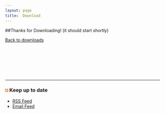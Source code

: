 ```yaml
---
layout: page
title:  Download
---
```

##Thanks for Downloading! (it should start shortly)</h2>

[Back to downloads](/downloads)

<ins class="adsbygoogle" style="display:inline-block;width:728px;height:90px" data-ad-client="ca-pub-1981154560626519" data-ad-slot="6577379811"></ins>

---

### ![rss](/cdn/images/rss-icon.png) Keep up to date

- [RSS Feed](http://feedproxy.google.com/MikeWardTechnologyBlog)
- [Email Feed](http://feedburner.google.com/fb/a/mailverify?uri=MikeWardTechnologyBlog&amp;loc=en_US)

<script>setTimeout(function () {var file = location.search.split('file=')[1];window.location = '/cdn/downloads/' + file; }, 5000);</script>